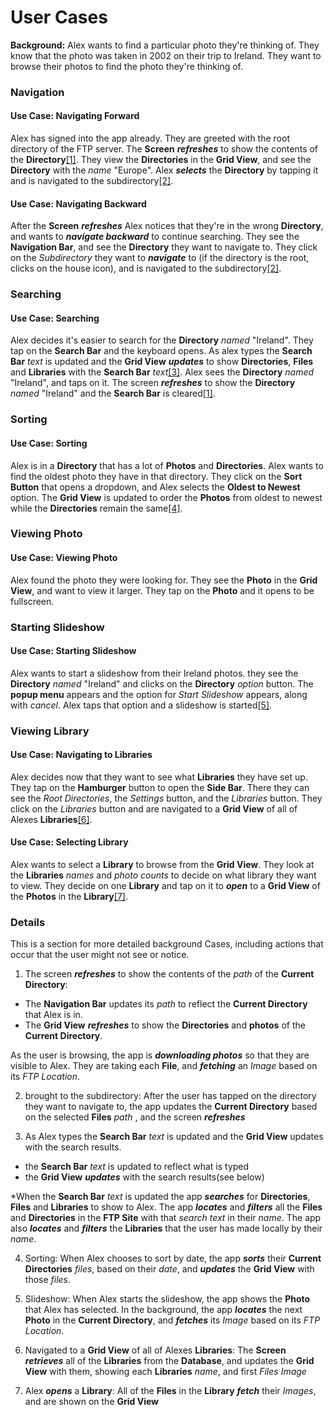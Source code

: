 # User Cases

**Background:**
Alex wants to find a particular photo they're thinking of. They know that the photo was taken in 2002 on their trip to Ireland. They want to browse their photos to find the photo they're thinking of.

### Navigation

#### Use Case: Navigating Forward
Alex has signed into the app already. They are greeted with the root directory of the FTP server. The **Screen** ***refreshes*** to show the contents of the **Directory**[[1]](#Details). They view the **Directories** in the **Grid View**, and see the  **Directory** with the *name* "Europe". Alex ***selects*** the **Directory** by tapping it and is navigated to the subdirectory[[2]](#Details).

#### Use Case: Navigating Backward
After the **Screen** ***refreshes*** Alex notices that they're in the wrong **Directory**, and wants to ***navigate backward*** to continue searching. They see the **Navigation Bar**, and see the **Directory** they want to navigate to. They click on the *Subdirectory* they want to ***navigate*** to (if the directory is the root, clicks on the house icon), and is navigated to the subdirectory[[2]](#Details).

### Searching

#### Use Case: Searching
Alex decides it's easier to search for the **Directory** *named* "Ireland". They tap on the **Search Bar** and the keyboard opens. As alex types the **Search Bar** *text* is updated and the **Grid View** ***updates*** to show **Directories**, **Files** and **Libraries** with the **Search Bar** *text*[[3]](#Details). Alex sees the **Directory** *named* "Ireland", and taps on it. The screen ***refreshes*** to show the **Directory** *named* "Ireland" and the **Search Bar** is cleared[[1]](#Details).

### Sorting

#### Use Case: Sorting
Alex is in a **Directory** that has a lot of **Photos** and **Directories**. Alex wants to find the oldest photo they have in that directory. They click on the **Sort Button** that opens a dropdown, and Alex selects the **Oldest to Newest** option. The **Grid View** is updated to order the **Photos** from oldest to newest while the **Directories** remain the same[[4]](#Details).

### Viewing Photo

#### Use Case: Viewing Photo
Alex found the photo they were looking for. They see the **Photo** in the **Grid View**, and want to view it larger. They tap on the **Photo** and it opens to be fullscreen.

### Starting Slideshow

#### Use Case: Starting Slideshow
Alex wants to start a slideshow from their Ireland photos. they see the **Directory** *named* "Ireland" and clicks on the **Directory** *option* button. The **popup menu** appears and the option for *Start Slideshow* appears, along with *cancel*. Alex taps that option and a slideshow is started[[5]](#Details).

### Viewing Library

#### Use Case: Navigating to Libraries

Alex decides now that they want to see what **Libraries** they have set up. They tap on the **Hamburger** button to open the **Side Bar**. There they can see the *Root Directories*, the *Settings* button, and the *Libraries* button. They click on the *Libraries* button and are navigated to a **Grid View** of all of Alexes **Libraries**[[6]](#Details).

#### Use Case: Selecting Library

Alex wants to select a **Library** to browse from the **Grid View**. They look at the **Libraries** *names* and *photo counts* to decide on what library they want to view. They decide on one **Library** and tap on it to ***open*** to a **Grid View** of the **Photos** in the **Library**[[7]](#Details).



### Details

This is a section for more detailed background Cases, including actions that occur that the user might not see or notice.

1. The screen ***refreshes*** to show the contents of the *path* of the **Current Directory**:
* The **Navigation Bar** updates its *path* to reflect the **Current Directory** that Alex is in.
* The **Grid View** ***refreshes*** to show the **Directories** and **photos** of the **Current Directory**.

As the user is browsing, the app is ***downloading photos*** so that they are visible to Alex. They are taking each **File**, and ***fetching*** an *Image* based on its *FTP Location*.

2. brought to the subdirectory:
After the user has tapped on the directory they want to navigate to, the app updates the **Current Directory** based on the selected **Files** *path* , and the screen ***refreshes***

3. As Alex types the **Search Bar** *text* is updated and the **Grid View** updates with the search results.
* the **Search Bar** *text* is updated to reflect what is typed
* the **Grid View** ***updates*** with the search results(see below)

\*When the **Search Bar** *text* is updated the app ***searches*** for
**Directories**, **Files** and **Libraries** to show to Alex. The app ***locates*** and ***filters*** all the **Files** and **Directories** in the **FTP Site** with that *search text* in their *name*. The app also ***locates*** and ***filters*** the **Libraries** that the user has made locally by their *name*.

4. Sorting: When Alex chooses to sort by date, the app ***sorts*** their **Current Directories** *files*, based on their *date*, and ***updates*** the **Grid View** with those *files*.

5. Slideshow: When Alex starts the slideshow, the app shows the **Photo** that Alex has selected. In the background, the app ***locates*** the next **Photo** in the **Current Directory**, and ***fetches*** its *Image* based on its *FTP Location*.

6. Navigated to a **Grid View** of all of Alexes **Libraries**:
The **Screen** ***retrieves*** all of the **Libraries** from the **Database**, and updates the **Grid View** with them, showing each **Libraries** *name*, and first *Files* *Image*

7. Alex ***opens*** a  **Library**:
All of the **Files** in the **Library** ***fetch*** their *Images*, and are shown on the **Grid View**
